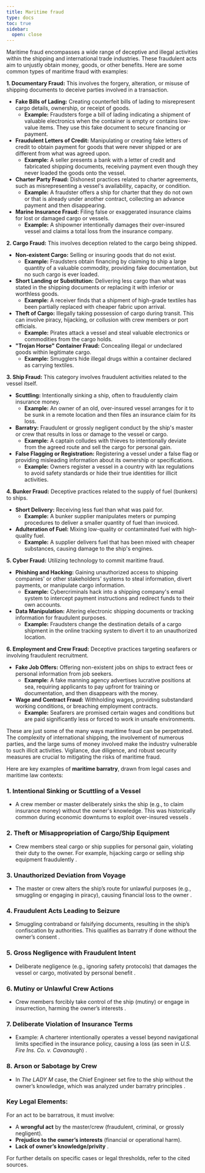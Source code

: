 ```yaml
---
title: Maritime fraud
type: docs
toc: true
sidebar:
  open: close
---
```

Maritime fraud encompasses a wide range of deceptive and illegal activities within the shipping and international trade industries. These fraudulent acts aim to unjustly obtain money, goods, or other benefits. Here are some common types of maritime fraud with examples:

**1. Documentary Fraud:** This involves the forgery, alteration, or misuse of shipping documents to deceive parties involved in a transaction.

* **Fake Bills of Lading:** Creating counterfeit bills of lading to misrepresent cargo details, ownership, or receipt of goods.
    * **Example:** Fraudsters forge a bill of lading indicating a shipment of valuable electronics when the container is empty or contains low-value items. They use this fake document to secure financing or payment.
* **Fraudulent Letters of Credit:** Manipulating or creating fake letters of credit to obtain payment for goods that were never shipped or are different from what was agreed upon.
    * **Example:** A seller presents a bank with a letter of credit and fabricated shipping documents, receiving payment even though they never loaded the goods onto the vessel.
* **Charter Party Fraud:** Dishonest practices related to charter agreements, such as misrepresenting a vessel's availability, capacity, or condition.
    * **Example:** A fraudster offers a ship for charter that they do not own or that is already under another contract, collecting an advance payment and then disappearing.
* **Marine Insurance Fraud:** Filing false or exaggerated insurance claims for lost or damaged cargo or vessels.
    * **Example:** A shipowner intentionally damages their over-insured vessel and claims a total loss from the insurance company.

**2. Cargo Fraud:** This involves deception related to the cargo being shipped.

* **Non-existent Cargo:** Selling or insuring goods that do not exist.
    * **Example:** Fraudsters obtain financing by claiming to ship a large quantity of a valuable commodity, providing fake documentation, but no such cargo is ever loaded.
* **Short Landing or Substitution:** Delivering less cargo than what was stated in the shipping documents or replacing it with inferior or worthless goods.
    * **Example:** A receiver finds that a shipment of high-grade textiles has been partially replaced with cheaper fabric upon arrival.
* **Theft of Cargo:** Illegally taking possession of cargo during transit. This can involve piracy, hijacking, or collusion with crew members or port officials.
    * **Example:** Pirates attack a vessel and steal valuable electronics or commodities from the cargo holds.
* **"Trojan Horse" Container Fraud:** Concealing illegal or undeclared goods within legitimate cargo.
    * **Example:** Smugglers hide illegal drugs within a container declared as carrying textiles.

**3. Ship Fraud:** This category involves fraudulent activities related to the vessel itself.

* **Scuttling:** Intentionally sinking a ship, often to fraudulently claim insurance money.
    * **Example:** An owner of an old, over-insured vessel arranges for it to be sunk in a remote location and then files an insurance claim for its loss.
* **Barratry:** Fraudulent or grossly negligent conduct by the ship's master or crew that results in loss or damage to the vessel or cargo.
    * **Example:** A captain colludes with thieves to intentionally deviate from the agreed route and sell the cargo for personal gain.
* **False Flagging or Registration:** Registering a vessel under a false flag or providing misleading information about its ownership or specifications.
    * **Example:** Owners register a vessel in a country with lax regulations to avoid safety standards or hide their true identities for illicit activities.

**4. Bunker Fraud:** Deceptive practices related to the supply of fuel (bunkers) to ships.

* **Short Delivery:** Receiving less fuel than what was paid for.
    * **Example:** A bunker supplier manipulates meters or pumping procedures to deliver a smaller quantity of fuel than invoiced.
* **Adulteration of Fuel:** Mixing low-quality or contaminated fuel with high-quality fuel.
    * **Example:** A supplier delivers fuel that has been mixed with cheaper substances, causing damage to the ship's engines.

**5. Cyber Fraud:** Utilizing technology to commit maritime fraud.

* **Phishing and Hacking:** Gaining unauthorized access to shipping companies' or other stakeholders' systems to steal information, divert payments, or manipulate cargo information.
    * **Example:** Cybercriminals hack into a shipping company's email system to intercept payment instructions and redirect funds to their own accounts.
* **Data Manipulation:** Altering electronic shipping documents or tracking information for fraudulent purposes.
    * **Example:** Fraudsters change the destination details of a cargo shipment in the online tracking system to divert it to an unauthorized location.

**6. Employment and Crew Fraud:** Deceptive practices targeting seafarers or involving fraudulent recruitment.

* **Fake Job Offers:** Offering non-existent jobs on ships to extract fees or personal information from job seekers.
    * **Example:** A fake manning agency advertises lucrative positions at sea, requiring applicants to pay upfront for training or documentation, and then disappears with the money.
* **Wage and Contract Fraud:** Withholding wages, providing substandard working conditions, or breaching employment contracts.
    * **Example:** Seafarers are promised certain wages and conditions but are paid significantly less or forced to work in unsafe environments.

These are just some of the many ways maritime fraud can be perpetrated. The complexity of international shipping, the involvement of numerous parties, and the large sums of money involved make the industry vulnerable to such illicit activities. Vigilance, due diligence, and robust security measures are crucial to mitigating the risks of maritime fraud.

Here are key examples of **maritime barratry**, drawn from legal cases and maritime law contexts:

### 1. **Intentional Sinking or Scuttling of a Vessel**  
   - A crew member or master deliberately sinks the ship (e.g., to claim insurance money) without the owner's knowledge. This was historically common during economic downturns to exploit over-insured vessels .  

### 2. **Theft or Misappropriation of Cargo/Ship Equipment**  
   - Crew members steal cargo or ship supplies for personal gain, violating their duty to the owner. For example, hijacking cargo or selling ship equipment fraudulently .  

### 3. **Unauthorized Deviation from Voyage**  
   - The master or crew alters the ship’s route for unlawful purposes (e.g., smuggling or engaging in piracy), causing financial loss to the owner .  

### 4. **Fraudulent Acts Leading to Seizure**  
   - Smuggling contraband or falsifying documents, resulting in the ship’s confiscation by authorities. This qualifies as barratry if done without the owner’s consent .  

### 5. **Gross Negligence with Fraudulent Intent**  
   - Deliberate negligence (e.g., ignoring safety protocols) that damages the vessel or cargo, motivated by personal benefit .  

### 6. **Mutiny or Unlawful Crew Actions**  
   - Crew members forcibly take control of the ship (mutiny) or engage in insurrection, harming the owner’s interests .  

### 7. **Deliberate Violation of Insurance Terms**  
   - Example: A charterer intentionally operates a vessel beyond navigational limits specified in the insurance policy, causing a loss (as seen in *U.S. Fire Ins. Co. v. Cavanaugh*) .  

### 8. **Arson or Sabotage by Crew**  
   - In *The LADY M* case, the Chief Engineer set fire to the ship without the owner’s knowledge, which was analyzed under barratry principles .  

### Key Legal Elements:  
For an act to be barratrous, it must involve:  
- A **wrongful act** by the master/crew (fraudulent, criminal, or grossly negligent).  
- **Prejudice to the owner’s interests** (financial or operational harm).  
- **Lack of owner’s knowledge/privity** .  

For further details on specific cases or legal thresholds, refer to the cited sources.
